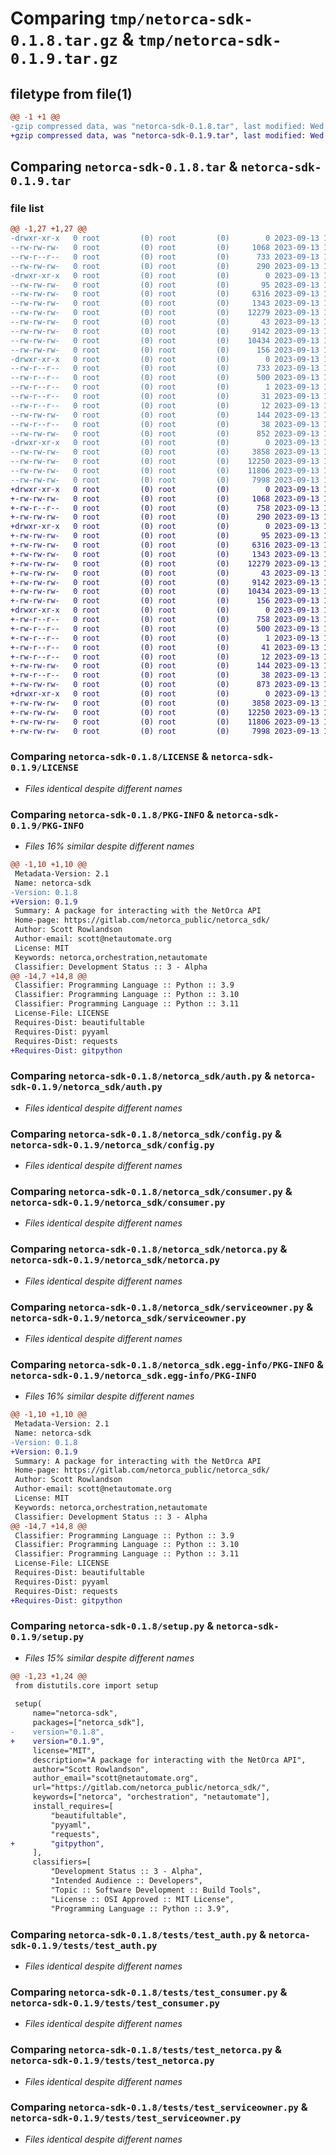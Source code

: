 # Comparing `tmp/netorca-sdk-0.1.8.tar.gz` & `tmp/netorca-sdk-0.1.9.tar.gz`

## filetype from file(1)

```diff
@@ -1 +1 @@
-gzip compressed data, was "netorca-sdk-0.1.8.tar", last modified: Wed Sep 13 14:29:17 2023, max compression
+gzip compressed data, was "netorca-sdk-0.1.9.tar", last modified: Wed Sep 13 14:39:50 2023, max compression
```

## Comparing `netorca-sdk-0.1.8.tar` & `netorca-sdk-0.1.9.tar`

### file list

```diff
@@ -1,27 +1,27 @@
-drwxr-xr-x   0 root         (0) root         (0)        0 2023-09-13 14:29:17.083665 netorca-sdk-0.1.8/
--rw-rw-rw-   0 root         (0) root         (0)     1068 2023-09-13 14:29:00.000000 netorca-sdk-0.1.8/LICENSE
--rw-r--r--   0 root         (0) root         (0)      733 2023-09-13 14:29:17.083665 netorca-sdk-0.1.8/PKG-INFO
--rw-rw-rw-   0 root         (0) root         (0)      290 2023-09-13 14:29:00.000000 netorca-sdk-0.1.8/README.md
-drwxr-xr-x   0 root         (0) root         (0)        0 2023-09-13 14:29:17.082665 netorca-sdk-0.1.8/netorca_sdk/
--rw-rw-rw-   0 root         (0) root         (0)       95 2023-09-13 14:29:00.000000 netorca-sdk-0.1.8/netorca_sdk/__init__.py
--rw-rw-rw-   0 root         (0) root         (0)     6316 2023-09-13 14:29:00.000000 netorca-sdk-0.1.8/netorca_sdk/auth.py
--rw-rw-rw-   0 root         (0) root         (0)     1343 2023-09-13 14:29:00.000000 netorca-sdk-0.1.8/netorca_sdk/config.py
--rw-rw-rw-   0 root         (0) root         (0)    12279 2023-09-13 14:29:00.000000 netorca-sdk-0.1.8/netorca_sdk/consumer.py
--rw-rw-rw-   0 root         (0) root         (0)       43 2023-09-13 14:29:00.000000 netorca-sdk-0.1.8/netorca_sdk/exceptions.py
--rw-rw-rw-   0 root         (0) root         (0)     9142 2023-09-13 14:29:00.000000 netorca-sdk-0.1.8/netorca_sdk/netorca.py
--rw-rw-rw-   0 root         (0) root         (0)    10434 2023-09-13 14:29:00.000000 netorca-sdk-0.1.8/netorca_sdk/serviceowner.py
--rw-rw-rw-   0 root         (0) root         (0)      156 2023-09-13 14:29:00.000000 netorca-sdk-0.1.8/netorca_sdk/validations.py
-drwxr-xr-x   0 root         (0) root         (0)        0 2023-09-13 14:29:17.083665 netorca-sdk-0.1.8/netorca_sdk.egg-info/
--rw-r--r--   0 root         (0) root         (0)      733 2023-09-13 14:29:17.000000 netorca-sdk-0.1.8/netorca_sdk.egg-info/PKG-INFO
--rw-r--r--   0 root         (0) root         (0)      500 2023-09-13 14:29:17.000000 netorca-sdk-0.1.8/netorca_sdk.egg-info/SOURCES.txt
--rw-r--r--   0 root         (0) root         (0)        1 2023-09-13 14:29:17.000000 netorca-sdk-0.1.8/netorca_sdk.egg-info/dependency_links.txt
--rw-r--r--   0 root         (0) root         (0)       31 2023-09-13 14:29:17.000000 netorca-sdk-0.1.8/netorca_sdk.egg-info/requires.txt
--rw-r--r--   0 root         (0) root         (0)       12 2023-09-13 14:29:17.000000 netorca-sdk-0.1.8/netorca_sdk.egg-info/top_level.txt
--rw-rw-rw-   0 root         (0) root         (0)      144 2023-09-13 14:29:00.000000 netorca-sdk-0.1.8/pyproject.toml
--rw-r--r--   0 root         (0) root         (0)       38 2023-09-13 14:29:17.083665 netorca-sdk-0.1.8/setup.cfg
--rw-rw-rw-   0 root         (0) root         (0)      852 2023-09-13 14:29:00.000000 netorca-sdk-0.1.8/setup.py
-drwxr-xr-x   0 root         (0) root         (0)        0 2023-09-13 14:29:17.083665 netorca-sdk-0.1.8/tests/
--rw-rw-rw-   0 root         (0) root         (0)     3858 2023-09-13 14:29:00.000000 netorca-sdk-0.1.8/tests/test_auth.py
--rw-rw-rw-   0 root         (0) root         (0)    12250 2023-09-13 14:29:00.000000 netorca-sdk-0.1.8/tests/test_consumer.py
--rw-rw-rw-   0 root         (0) root         (0)    11806 2023-09-13 14:29:00.000000 netorca-sdk-0.1.8/tests/test_netorca.py
--rw-rw-rw-   0 root         (0) root         (0)     7998 2023-09-13 14:29:00.000000 netorca-sdk-0.1.8/tests/test_serviceowner.py
+drwxr-xr-x   0 root         (0) root         (0)        0 2023-09-13 14:39:50.320729 netorca-sdk-0.1.9/
+-rw-rw-rw-   0 root         (0) root         (0)     1068 2023-09-13 14:39:33.000000 netorca-sdk-0.1.9/LICENSE
+-rw-r--r--   0 root         (0) root         (0)      758 2023-09-13 14:39:50.320729 netorca-sdk-0.1.9/PKG-INFO
+-rw-rw-rw-   0 root         (0) root         (0)      290 2023-09-13 14:39:33.000000 netorca-sdk-0.1.9/README.md
+drwxr-xr-x   0 root         (0) root         (0)        0 2023-09-13 14:39:50.319729 netorca-sdk-0.1.9/netorca_sdk/
+-rw-rw-rw-   0 root         (0) root         (0)       95 2023-09-13 14:39:33.000000 netorca-sdk-0.1.9/netorca_sdk/__init__.py
+-rw-rw-rw-   0 root         (0) root         (0)     6316 2023-09-13 14:39:33.000000 netorca-sdk-0.1.9/netorca_sdk/auth.py
+-rw-rw-rw-   0 root         (0) root         (0)     1343 2023-09-13 14:39:33.000000 netorca-sdk-0.1.9/netorca_sdk/config.py
+-rw-rw-rw-   0 root         (0) root         (0)    12279 2023-09-13 14:39:33.000000 netorca-sdk-0.1.9/netorca_sdk/consumer.py
+-rw-rw-rw-   0 root         (0) root         (0)       43 2023-09-13 14:39:33.000000 netorca-sdk-0.1.9/netorca_sdk/exceptions.py
+-rw-rw-rw-   0 root         (0) root         (0)     9142 2023-09-13 14:39:33.000000 netorca-sdk-0.1.9/netorca_sdk/netorca.py
+-rw-rw-rw-   0 root         (0) root         (0)    10434 2023-09-13 14:39:33.000000 netorca-sdk-0.1.9/netorca_sdk/serviceowner.py
+-rw-rw-rw-   0 root         (0) root         (0)      156 2023-09-13 14:39:33.000000 netorca-sdk-0.1.9/netorca_sdk/validations.py
+drwxr-xr-x   0 root         (0) root         (0)        0 2023-09-13 14:39:50.320729 netorca-sdk-0.1.9/netorca_sdk.egg-info/
+-rw-r--r--   0 root         (0) root         (0)      758 2023-09-13 14:39:50.000000 netorca-sdk-0.1.9/netorca_sdk.egg-info/PKG-INFO
+-rw-r--r--   0 root         (0) root         (0)      500 2023-09-13 14:39:50.000000 netorca-sdk-0.1.9/netorca_sdk.egg-info/SOURCES.txt
+-rw-r--r--   0 root         (0) root         (0)        1 2023-09-13 14:39:50.000000 netorca-sdk-0.1.9/netorca_sdk.egg-info/dependency_links.txt
+-rw-r--r--   0 root         (0) root         (0)       41 2023-09-13 14:39:50.000000 netorca-sdk-0.1.9/netorca_sdk.egg-info/requires.txt
+-rw-r--r--   0 root         (0) root         (0)       12 2023-09-13 14:39:50.000000 netorca-sdk-0.1.9/netorca_sdk.egg-info/top_level.txt
+-rw-rw-rw-   0 root         (0) root         (0)      144 2023-09-13 14:39:33.000000 netorca-sdk-0.1.9/pyproject.toml
+-rw-r--r--   0 root         (0) root         (0)       38 2023-09-13 14:39:50.320729 netorca-sdk-0.1.9/setup.cfg
+-rw-rw-rw-   0 root         (0) root         (0)      873 2023-09-13 14:39:33.000000 netorca-sdk-0.1.9/setup.py
+drwxr-xr-x   0 root         (0) root         (0)        0 2023-09-13 14:39:50.320729 netorca-sdk-0.1.9/tests/
+-rw-rw-rw-   0 root         (0) root         (0)     3858 2023-09-13 14:39:33.000000 netorca-sdk-0.1.9/tests/test_auth.py
+-rw-rw-rw-   0 root         (0) root         (0)    12250 2023-09-13 14:39:33.000000 netorca-sdk-0.1.9/tests/test_consumer.py
+-rw-rw-rw-   0 root         (0) root         (0)    11806 2023-09-13 14:39:33.000000 netorca-sdk-0.1.9/tests/test_netorca.py
+-rw-rw-rw-   0 root         (0) root         (0)     7998 2023-09-13 14:39:33.000000 netorca-sdk-0.1.9/tests/test_serviceowner.py
```

### Comparing `netorca-sdk-0.1.8/LICENSE` & `netorca-sdk-0.1.9/LICENSE`

 * *Files identical despite different names*

### Comparing `netorca-sdk-0.1.8/PKG-INFO` & `netorca-sdk-0.1.9/PKG-INFO`

 * *Files 16% similar despite different names*

```diff
@@ -1,10 +1,10 @@
 Metadata-Version: 2.1
 Name: netorca-sdk
-Version: 0.1.8
+Version: 0.1.9
 Summary: A package for interacting with the NetOrca API
 Home-page: https://gitlab.com/netorca_public/netorca_sdk/
 Author: Scott Rowlandson
 Author-email: scott@netautomate.org
 License: MIT
 Keywords: netorca,orchestration,netautomate
 Classifier: Development Status :: 3 - Alpha
@@ -14,7 +14,8 @@
 Classifier: Programming Language :: Python :: 3.9
 Classifier: Programming Language :: Python :: 3.10
 Classifier: Programming Language :: Python :: 3.11
 License-File: LICENSE
 Requires-Dist: beautifultable
 Requires-Dist: pyyaml
 Requires-Dist: requests
+Requires-Dist: gitpython
```

### Comparing `netorca-sdk-0.1.8/netorca_sdk/auth.py` & `netorca-sdk-0.1.9/netorca_sdk/auth.py`

 * *Files identical despite different names*

### Comparing `netorca-sdk-0.1.8/netorca_sdk/config.py` & `netorca-sdk-0.1.9/netorca_sdk/config.py`

 * *Files identical despite different names*

### Comparing `netorca-sdk-0.1.8/netorca_sdk/consumer.py` & `netorca-sdk-0.1.9/netorca_sdk/consumer.py`

 * *Files identical despite different names*

### Comparing `netorca-sdk-0.1.8/netorca_sdk/netorca.py` & `netorca-sdk-0.1.9/netorca_sdk/netorca.py`

 * *Files identical despite different names*

### Comparing `netorca-sdk-0.1.8/netorca_sdk/serviceowner.py` & `netorca-sdk-0.1.9/netorca_sdk/serviceowner.py`

 * *Files identical despite different names*

### Comparing `netorca-sdk-0.1.8/netorca_sdk.egg-info/PKG-INFO` & `netorca-sdk-0.1.9/netorca_sdk.egg-info/PKG-INFO`

 * *Files 16% similar despite different names*

```diff
@@ -1,10 +1,10 @@
 Metadata-Version: 2.1
 Name: netorca-sdk
-Version: 0.1.8
+Version: 0.1.9
 Summary: A package for interacting with the NetOrca API
 Home-page: https://gitlab.com/netorca_public/netorca_sdk/
 Author: Scott Rowlandson
 Author-email: scott@netautomate.org
 License: MIT
 Keywords: netorca,orchestration,netautomate
 Classifier: Development Status :: 3 - Alpha
@@ -14,7 +14,8 @@
 Classifier: Programming Language :: Python :: 3.9
 Classifier: Programming Language :: Python :: 3.10
 Classifier: Programming Language :: Python :: 3.11
 License-File: LICENSE
 Requires-Dist: beautifultable
 Requires-Dist: pyyaml
 Requires-Dist: requests
+Requires-Dist: gitpython
```

### Comparing `netorca-sdk-0.1.8/setup.py` & `netorca-sdk-0.1.9/setup.py`

 * *Files 15% similar despite different names*

```diff
@@ -1,23 +1,24 @@
 from distutils.core import setup
 
 setup(
     name="netorca-sdk",
     packages=["netorca_sdk"],
-    version="0.1.8",
+    version="0.1.9",
     license="MIT",
     description="A package for interacting with the NetOrca API",
     author="Scott Rowlandson",
     author_email="scott@netautomate.org",
     url="https://gitlab.com/netorca_public/netorca_sdk/",
     keywords=["netorca", "orchestration", "netautomate"],
     install_requires=[
         "beautifultable",
         "pyyaml",
         "requests",
+        "gitpython",
     ],
     classifiers=[
         "Development Status :: 3 - Alpha",
         "Intended Audience :: Developers",
         "Topic :: Software Development :: Build Tools",
         "License :: OSI Approved :: MIT License",
         "Programming Language :: Python :: 3.9",
```

### Comparing `netorca-sdk-0.1.8/tests/test_auth.py` & `netorca-sdk-0.1.9/tests/test_auth.py`

 * *Files identical despite different names*

### Comparing `netorca-sdk-0.1.8/tests/test_consumer.py` & `netorca-sdk-0.1.9/tests/test_consumer.py`

 * *Files identical despite different names*

### Comparing `netorca-sdk-0.1.8/tests/test_netorca.py` & `netorca-sdk-0.1.9/tests/test_netorca.py`

 * *Files identical despite different names*

### Comparing `netorca-sdk-0.1.8/tests/test_serviceowner.py` & `netorca-sdk-0.1.9/tests/test_serviceowner.py`

 * *Files identical despite different names*

